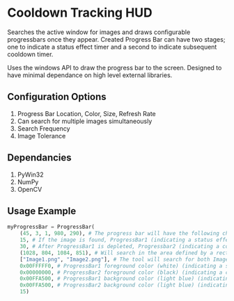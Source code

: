 # Cooldown Tracking HUD

Searches the active window for images and draws configurable progressbars once they appear. Created Progress Bar can have two stages; one to indicate a status effect timer and a second to indicate subsequent cooldown timer.

Uses the windows API to draw the progress bar to the screen. Designed to have minimal dependance on high level external libraries. 

## Configuration Options

1. Progress Bar Location, Color, Size, Refresh Rate
2. Can search for multiple images simultaneously
3. Search Frequency
4. Image Tolerance

## Dependancies

1. PyWin32
2. NumPy
3. OpenCV

## Usage Example

``` Python
myProgressBar = ProgressBar(
    (45, 3, 1, 980, 290), # The progress bar will have the following characterisics | width: 45, height: 3, border: 1, XLocaction: 980, YLocation: 290
    15, # If the image is found, ProgressBar1 (indicating a status effect timer) will be created and tick down for 15 seconds.
    30, # After ProgressBar1 is depleted, Progressbar2 (indicating a cooldown timer) will tick down for the remaining time (15 seconds remaining)
    (1028, 804, 1084, 851), # Will search in the area defined by a rectangle between pixel location (1028, 804) and (1084, 851)
    ["Image1.png", "Image2.png"], # The tool will search for both Image1.png and Image2.png
    0x00FFFFF0, # ProgressBar1 foreground color (white) (indicating a status effect timer)
    0x00000000, # ProgressBar2 foreground color (black) (indicating a cooldown timer)
    0x00FFA500, # ProgressBar1 background color (light blue) (indicating a status effect timer)
    0x00FFA500, # ProgressBar2 background color (light blue) (indicating a cooldown timer)
    15)
```
